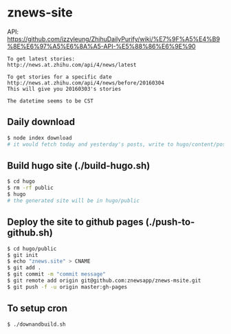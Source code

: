 # znews-site

API: https://github.com/izzyleung/ZhihuDailyPurify/wiki/%E7%9F%A5%E4%B9%8E%E6%97%A5%E6%8A%A5-API-%E5%88%86%E6%9E%90

```
To get latest stories:
http://news.at.zhihu.com/api/4/news/latest

To get stories for a specific date
http://news.at.zhihu.com/api/4/news/before/20160304
This will give you 20160303's stories

The datetime seems to be CST
```

## Daily download

```bash
$ node index download
# it would fetch today and yesterday's posts, write to hugo/content/post
```

## Build hugo site (./build-hugo.sh)

```bash
$ cd hugo
$ rm -rf public
$ hugo
# the generated site will be in hugo/public
```

## Deploy the site to github pages (./push-to-github.sh)

```bash
$ cd hugo/public
$ git init
$ echo "znews.site" > CNAME
$ git add .
$ git commit -m "commit message"
$ git remote add origin git@github.com:znewsapp/znews-msite.git
$ git push -f -u origin master:gh-pages
```

## To setup cron

```bash
$ ./downandbuild.sh
```
